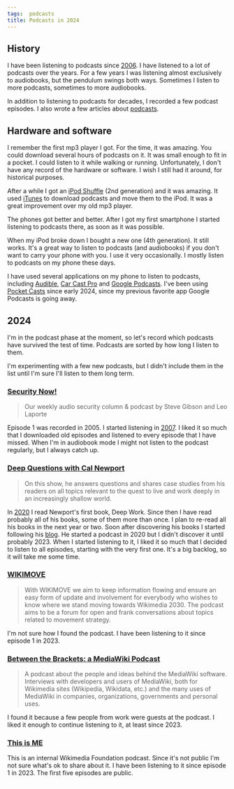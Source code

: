 ```yaml
---
tags:  podcasts
title: Podcasts in 2024
---
```

## History

I have been listening to podcasts since [2006](podcasts). I have listened to a lot of podcasts over the years. For a few years I was listening almost exclusively to audiobooks, but the pendulum swings both ways. Sometimes I listen to more podcasts, sometimes to more audiobooks.

In addition to listening to podcasts for decades, I recorded a few podcast episodes. I also wrote a few articles about [podcasts](tags/podcast).

## Hardware and software

I remember the first mp3 player I got. For the time, it was amazing. You could download several hours of podcasts on it. It was small enough to fit in a pocket. I could listen to it while walking or running. Unfortunately, I don't have any record of the hardware or software. I wish I still had it around, for historical purposes.

After a while I got an [iPod Shuffle](https://en.wikipedia.org/wiki/IPod_Shuffle) (2nd generation) and it was amazing. It used [iTunes](https://en.wikipedia.org/wiki/ITunes) to download podcasts and move them to the iPod. It was a great improvement over my old mp3 player.

The phones got better and better. After I got my first smartphone I started listening to podcasts there, as soon as it was possible.

When my iPod broke down I bought a new one (4th generation). It still works. It's a great way to listen to podcasts (and audiobooks) if you don't want to carry your phone with you. I use it very occasionally. I mostly listen to podcasts on my phone these days.

I have used several applications on my phone to listen to podcasts, including [Audible](https://www.audible.com), [Car Cast Pro](https://play.google.com/store/apps/details?id=com.jadn.ccpro) and [Google Podcasts](https://podcasts.google.com/). I've been using [Pocket Casts](https://pocketcasts.com) since early 2024, since my previous favorite app Google Podcasts is going away.

## 2024

I'm in the podcast phase at the moment, so let's record which podcasts have survived the test of time. Podcasts are sorted by how long I listen to them.

I'm experimenting with a few new podcasts, but I didn't include them in the list until I'm sure I'll listen to them long term.

### [Security Now!](https://www.grc.com/securitynow.htm)

> Our weekly audio security column & podcast by Steve Gibson and Leo Laporte

Episode 1 was recorded in 2005. I started listening in [2007](podcasts-i-listen-to). I liked it so much that I downloaded old episodes and listened to every episode that I have missed. When I'm in audiobook mode I might not listen to the podcast regularly, but I always catch up.

### [Deep Questions with Cal Newport](https://calnewport.com/podcasts)

> On this show, he answers questions and shares case studies from his readers on all topics relevant to the quest to live and work deeply in an increasingly shallow world.

In [2020](books-that-have-changed-my-life) I read Newport's first book, Deep Work. Since then I have read probably all of his books, some of them more than once. I plan to re-read all his books in the next year or two. Soon after discovering his books I started following his [blog](https://calnewport.com/blog/). He started a podcast in 2020 but I didn't discover it until probably 2023. When I started listening to it, I liked it so much that I decided to listen to all episodes, starting with the very first one. It's a big backlog, so it will take me some time.

### [WIKIMOVE](https://meta.wikimedia.org/wiki/WIKIMOVE)

> With WIKIMOVE we aim to keep information flowing and ensure an easy form of update and involvement for everybody who wishes to know where we stand moving towards Wikimedia 2030. The podcast aims to be a forum for open and frank conversations about topics related to movement strategy.

I'm not sure how I found the podcast. I have been listening to it since episode 1 in 2023.

### [Between the Brackets: a MediaWiki Podcast](https://betweenthebrackets.libsyn.com/)

> A podcast about the people and ideas behind the MediaWiki software. Interviews with developers and users of MediaWiki, both for Wikimedia sites (Wikipedia, Wikidata, etc.) and the many uses of MediaWiki in companies, organizations, governments and personal uses.

I found it because a few people from work were guests at the podcast. I liked it enough to continue listening to it, at least since 2023.

### [This is ME](https://commons.wikimedia.org/wiki/Category:Podcast_episodes_of_This_is_ME)

This is an internal Wikimedia Foundation podcast. Since it's not public I'm not sure what's ok to share about it. I have been listening to it since episode 1 in 2023. The first five episodes are public.











<!-- watermark --><div style="background-color:#FFFFFF"><p style="color:#FFFFFF; font-size: 1px">gd2md-html: xyzzy Fri Aug 09 2024</p></div>

